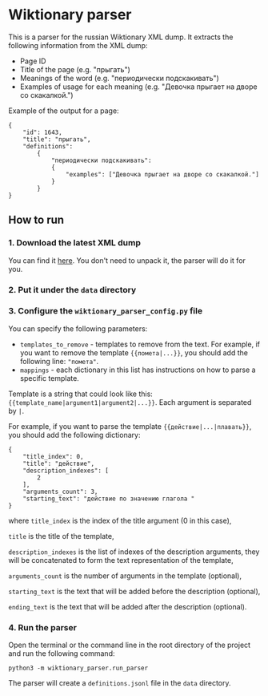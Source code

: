 # Wiktionary parser

This is a parser for the russian Wiktionary XML dump.
It extracts the following information from the XML dump:

* Page ID
* Title of the page (e.g. "прыгать")
* Meanings of the word (e.g. "периодически подскакивать")
* Examples of usage for each meaning (e.g. "Девочка прыгает на дворе со скакалкой.")

Example of the output for a page:
```
{
    "id": 1643, 
    "title": "прыгать",
    "definitions": 
        {
            "периодически подскакивать": 
            {
                "examples": ["Девочка прыгает на дворе со скакалкой."]
            }
        }
}
```

## How to run

### 1. Download the latest XML dump

You can find it
[here](https://dumps.wikimedia.org/ruwiktionary/latest/ruwiktionary-latest-pages-articles.xml.bz2).
You don't need to unpack it, the parser will do it for you.

### 2. Put it under the `data` directory

### 3. Configure the `wiktionary_parser_config.py` file

You can specify the following parameters:
- `templates_to_remove` - templates to remove from the text.
For example, if you want to remove the template `{{помета|...}}`, 
you should add the following line: `"помета"`.
- `mappings` - each dictionary in this list has instructions on how to parse a specific template.

Template is a string that could look like this: `{{template_name|argument1|argument2|...}}`.
Each argument is separated by `|`.

For example, if you want to parse the template `{{действие|...|плавать}}`, 
you should add the following dictionary:

```
{
    "title_index": 0,
    "title": "действие",
    "description_indexes": [
        2
    ],
    "arguments_count": 3,
    "starting_text": "действие по значению глагола "
}
```

where `title_index` is the index of the title argument (0 in this case),

`title` is the title of the template, 

`description_indexes` is the list of indexes of the description arguments,
they will be concatenated to form the text representation of the template,

`arguments_count` is the number of arguments in the template (optional),

`starting_text` is the text that will be added before the description (optional),

`ending_text` is the text that will be added after the description (optional).

### 4. Run the parser

Open the terminal or the command line in the root directory of the project
and run the following command:
```
python3 -m wiktionary_parser.run_parser
```

The parser will create a `definitions.jsonl` file in the `data` directory.
